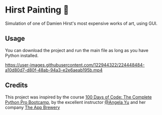 # Hirst Painting 🎨

Simulation of one of Damien Hirst's most expensive works of art, using GUI.

## Usage

You can download the project and run the main file as long as you have Python installed.

https://user-images.githubusercontent.com/122944322/224448484-a10d80d7-d80f-48ab-94a3-e2e6aeab195b.mp4

## Credits
This project was inspired by the course [100 Days of Code: The Complete Python Pro Bootcamp](https://www.udemy.com/course/100-days-of-code/), by the excellent instructor [@Angela Yu](https://github.com/angelabauer) and her company [The App Brewery](https://appbrewery.com/)
